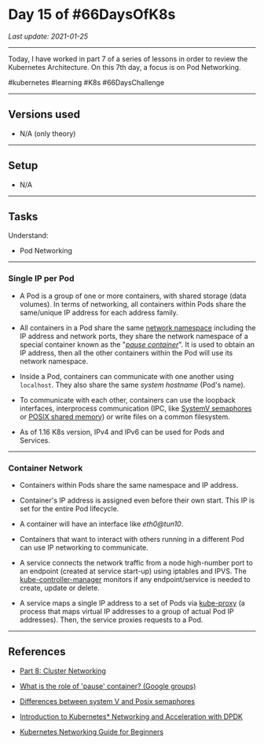 # Day 15 of #66DaysOfK8s

_Last update: 2021-01-25_

---

Today, I have worked in part 7 of a series of lessons in order to review the Kubernetes Architecture.
On this 7th day, a focus is on Pod Networking.

#kubernetes #learning #K8s #66DaysChallenge

---

## Versions used

* N/A (only theory)

---

## Setup

* N/A

---

## Tasks

Understand:

* Pod Networking

---

### Single IP per Pod

* A Pod is a group of one or more containers, with shared storage (data volumes).
In terms of networking, all containers within Pods share the same/unique IP address for each address family.

* All containers in a Pod share the same [network namespace](https://blog.scottlowe.org/2013/09/04/introducing-linux-network-namespaces/) including the IP address and network ports, they share the network namespace of a special container known as the "_[pause container](https://stackoverflow.com/questions/48651269/what-are-the-pause-containers#:~:text=The%20'pause'%20container%20is%20a,containers%20that%20join%20that%20pod.)_". It is used to obtain an IP address, then all the other containers within the Pod will use its network namespace.

* Inside a Pod, containers can communicate with one another using ```localhost```. They also share the same _system hostname_ (Pod's name).

* To communicate with each other, containers can use the loopback interfaces, interprocess communication (IPC, like [SystemV semaphores](https://www.softprayog.in/programming/system-v-semaphores) or [POSIX shared memory](https://www.softprayog.in/programming/interprocess-communication-using-posix-shared-memory-in-linux)) or write files on a common filesystem.

* As of 1.16 K8s version, IPv4 and IPv6 can be used for Pods and Services.

---

### Container Network

* Containers within Pods share the same namespace and IP address.

* Container's IP address is assigned even before their own start. This IP is set for the entire Pod lifecycle.

* A container will have an interface like _eth0@tun10_.

* Containers that want to interact with others running in a different Pod can use IP networking to communicate.

* A service connects the network traffic from a node high-number port to an endpoint (created at service start-up) using iptables and IPVS. The [kube-controller-manager](https://github.com/jp-chl/66DaysOfK8s/tree/master/challenge/week02/day11) monitors if any endpoint/service is needed to create, update or delete.

* A service maps a single IP address to a set of Pods via [kube-proxy](https://github.com/jp-chl/66DaysOfK8s/tree/master/challenge/week02/day10) (a process that maps virtual IP addresses to a group of actual Pod IP addresses). Then, the service proxies requests to a Pod.

---

## References

* [Part 8: Cluster Networking](../day16)

* [What is the role of 'pause' container? (Google groups)](https://groups.google.com/g/kubernetes-users/c/jVjv0QK4b_o?pli=1)

* [Differences between system V and Posix semaphores](
https://stackoverflow.com/questions/368322/differences-between-system-v-and-posix-semaphores)

* [Introduction to Kubernetes* Networking and Acceleration with DPDK](https://01.org/kubernetes/blogs/qwang10/2019/introduction-kubernetes-networking-and-acceleration-dpdk)

* [Kubernetes Networking Guide for Beginners](https://matthewpalmer.net/kubernetes-app-developer/articles/kubernetes-networking-guide-beginners.html)